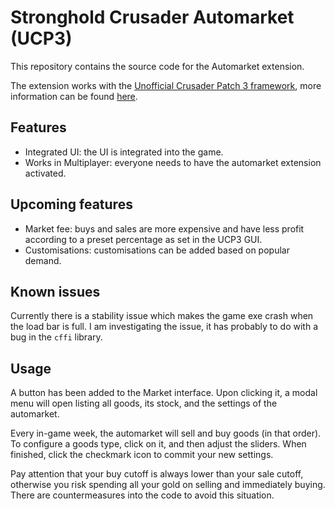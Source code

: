 # Stronghold Crusader Automarket (UCP3)
This repository contains the source code for the Automarket extension.

The extension works with the [Unofficial Crusader Patch 3 framework](https://github.com/UnofficialCrusaderPatch/UnofficialCrusaderPatch), more information can be found [here](https://unofficialcrusaderpatch.github.io/).

## Features
- Integrated UI: the UI is integrated into the game.
- Works in Multiplayer: everyone needs to have the automarket extension activated.

## Upcoming features
- Market fee: buys and sales are more expensive and have less profit according to a preset percentage as set in the UCP3 GUI.
- Customisations: customisations can be added based on popular demand. 

## Known issues
Currently there is a stability issue which makes the game exe crash when the load bar is full.
I am investigating the issue, it has probably to do with a bug in the `cffi` library.

## Usage
A button has been added to the Market interface. Upon clicking it, a modal menu will open listing all goods, its stock, and the settings of the automarket.

Every in-game week, the automarket will sell and buy goods (in that order). To configure a goods type, click on it, and then adjust the sliders. When finished, click the checkmark icon to commit your new settings.

Pay attention that your buy cutoff is always lower than your sale cutoff, otherwise you risk spending all your gold on selling and immediately buying. There are countermeasures into the code to avoid this situation.
